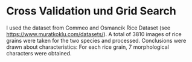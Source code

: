 # Cross Validation und Grid Search

I used the dataset from Commeo and Osmancik Rice Dataset (see https://www.muratkoklu.com/datasets/). A total of 3810 images of rice grains were taken for the two species and processed. Conclusions were drawn about characteristics: For each rice grain, 7 morphological characters were obtained.
